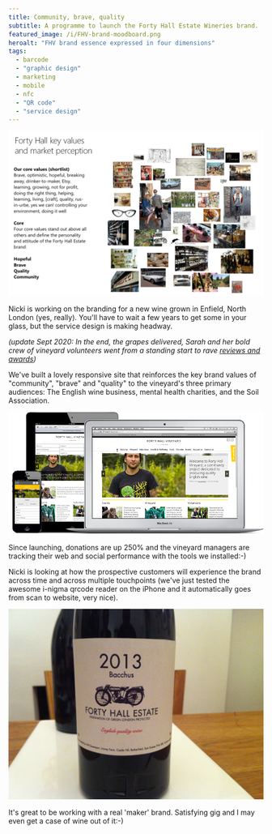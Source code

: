 ```yaml
---
title: Community, brave, quality
subtitle: A programme to launch the Forty Hall Estate Wineries brand.
featured_image: /i/FHV-brand-moodboard.png
heroalt: "FHV brand essence expressed in four dimensions"
tags: 
  - barcode
  - "graphic design"
  - marketing
  - mobile
  - nfc
  - "QR code"
  - "service design" 
---
```

![Brave, hopeful, quality, community](/i/FHV-brand-moodboard.png)

Nicki is working on the branding for a new wine grown in Enfield, North London (yes, really). You'll have to wait a few years to get some in your glass, but the service design is making headway.

_(update Sept 2020: In the end, the grapes delivered, Sarah and her bold crew of vineyard volunteers went from a standing start to rave [reviews and awards](https://www.fortyhallvineyard.com/pages/press))_

We've built a lovely responsive site that reinforces the key brand values of "community", "brave" and "quality" to the vineyard's three primary audiences: The English wine business, mental health charities, and the Soil Association.

![Responsive design](/i/FHV_responsive_design.png)

Since launching, donations are up 250% and the vineyard managers are tracking their web and social performance with the tools we installed:-)

Nicki is looking at how the prospective customers will experience the brand across time and across multiple touchpoints (we've just tested the awesome i-nigma qrcode reader on the iPhone and it automatically goes from scan to website, very nice).

![Bacchus label design](/i/bacchus_B.jpg)

It's great to be working with a real 'maker' brand. Satisfying gig and I may even get a case of wine out of it:-)

